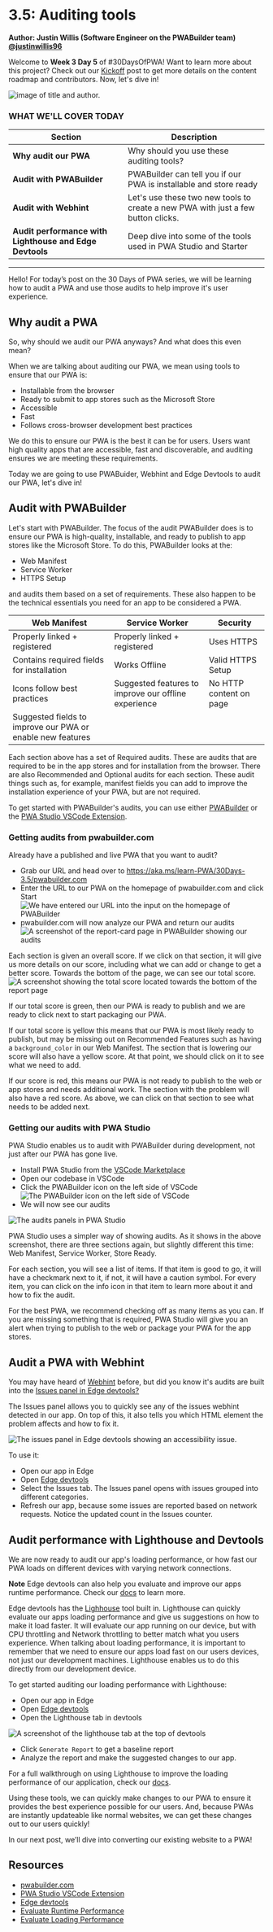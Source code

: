 # 3.5: Auditing tools

**Author: Justin Willis (Software Engineer on the PWABuilder team) [@justinwillis96](https://twitter.com/Justinwillis96)**

Welcome to **Week 3 Day 5** of #30DaysOfPWA! Want to learn more about this project? Check out our [Kickoff](../index.md) post to get more details on the content roadmap and contributors. Now, let's dive in!

![image of title and author.](_media/day-05.jpg)

### WHAT WE'LL COVER TODAY

| Section                                                 | Description                                                                      |
| ------------------------------------------------------- | -------------------------------------------------------------------------------- |
| **Why audit our PWA**                                   | Why should you use these auditing tools?                                         |
| **Audit with PWABuilder**                               | PWABuilder can tell you if our PWA is installable and store ready                |
| **Audit with Webhint**                                  | Let's use these two new tools to create a new PWA with just a few button clicks. |
| **Audit performance with Lighthouse and Edge Devtools** | Deep dive into some of the tools used in PWA Studio and Starter                  |

---

Hello! For today’s post on the 30 Days of PWA series, we will be learning how to audit a PWA and use those audits to help improve it's user experience.

## Why audit a PWA

So, why should we audit our PWA anyways? And what does this even mean?

When we are talking about auditing our PWA, we mean using tools to ensure that our PWA is:

-   Installable from the browser
-   Ready to submit to app stores such as the Microsoft Store
-   Accessible
-   Fast
-   Follows cross-browser development best practices

We do this to ensure our PWA is the best it can be for users. Users want high quality apps that are accessible, fast and discoverable, and auditing ensures we are meeting these requirements.

Today we are going to use PWABuider, Webhint and Edge Devtools to audit our PWA, let's dive in!

## Audit with PWABuilder

Let's start with PWABuilder. The focus of the audit PWABuilder does is to ensure our PWA is high-quality, installable, and ready to publish to app stores like the Microsoft Store. To do this, PWABuilder looks at the:

-   Web Manifest
-   Service Worker
-   HTTPS Setup

and audits them based on a set of requirements.
These also happen to be the technical essentials you need for an app to be considered a PWA.

| Web Manifest                                               | Service Worker                                       | Security                |
| ---------------------------------------------------------- | ---------------------------------------------------- | ----------------------- |
| Properly linked + registered                               | Properly linked + registered                         | Uses HTTPS              |
| Contains required fields for installation                  | Works Offline                                        | Valid HTTPS Setup       |
| Icons follow best practices                                | Suggested features to improve our offline experience | No HTTP content on page |
| Suggested fields to improve our PWA or enable new features |                                                      |                         |

Each section above has a set of Required audits. These are audits that are required to be in the app stores and for installation from the browser. There are also Recommended and Optional audits for each section. These audit things such as, for example, manifest fields you can add to improve the installation experience of your PWA, but are not required.

To get started with PWABuilder's audits, you can use either [PWABuilder](https://aka.ms/learn-PWA/30Days-3.5/pwabuilder.com) or the [PWA Studio VSCode Extension](https://aka.ms/learn-PWA/30Days-3.5/pwa-studio).

### Getting audits from pwabuilder.com

Already have a published and live PWA that you want to audit?

-   Grab our URL and head over to https://aka.ms/learn-PWA/30Days-3.5/pwabuilder.com
-   Enter the URL to our PWA on the homepage of pwabuilder.com and click Start
    ![We have entered our URL into the input on the homepage of PWABuilder](_media/05/enter-url.png)
-   pwabuilder.com will now analyze our PWA and return our audits
    ![A screenshot of the report-card page in PWABuilder showing our audits](_media/05/report-card.jpeg)

Each section is given an overall score. If we click on that section, it will give us more details on our score, including what we can add or change to get a better score. Towards the bottom of the page, we can see our total score.
![A screenshot showing the total score located towards the bottom of the report page](_media/05/total-score.png)

If our total score is green, then our PWA is ready to publish and we are ready to click next to start packaging our PWA.

If our total score is yellow this means that our PWA is most likely ready to publish, but may be missing out on Recommended Features such as having a `background_color` in our Web Manifest. The section that is lowering our score will also have a yellow score. At that point, we should click on it to see what we need to add.

If our score is red, this means our PWA is not ready to publish to the web or app stores and needs additional work. The section with the problem will also have a red score. As above, we can click on that section to see what needs to be added next.

### Getting our audits with PWA Studio

PWA Studio enables us to audit with PWABuilder during development, not just after our PWA has gone live.

-   Install PWA Studio from the [VSCode Marketplace](https://aka.ms/learn-PWA/30Days-3.5/pwa-studio)
-   Open our codebase in VSCode
-   Click the PWABuilder icon on the left side of VSCode
    ![The PWABuilder icon on the left side of VSCode](_media/05/icon-on-left.png)
-   We will now see our audits

![The audits panels in PWA Studio](_media/05/pwa-studio.png)

PWA Studio uses a simpler way of showing audits. As it shows in the above screenshot, there are three sections again, but slightly different this time: Web Manifest, Service Worker, Store Ready.

For each section, you will see a list of items. If that item is good to go, it will have a checkmark next to it, if not, it will have a caution symbol. For every item, you can click on the info icon in that item to learn more about it and how to fix the audit.

For the best PWA, we recommend checking off as many items as you can. If you are missing something that is required, PWA Studio will give you an alert when trying to publish to the web or package your PWA for the app stores.

## Audit a PWA with Webhint

You may have heard of [Webhint](https://aka.ms/learn-PWA/30Days-3.5/webhint.io) before, but did you know it's audits are built into the [Issues panel in Edge devtools?](https://aka.ms/learn-PWA/30Days-3.5/docs.microsoft.com/en-us/microsoft-edge/devtools-guide-chromium/issues)

The Issues panel allows you to quickly see any of the issues webhint detected in our app. On top of this, it also tells you which HTML element the problem affects and how to fix it.

![The issues panel in Edge devtools showing an accessibility issue](_media/05/webhint.png).

To use it:

-   Open our app in Edge
-   Open [Edge devtools](https://aka.ms/learn-PWA/30Days-3.5/docs.microsoft.com/en-us/microsoft-edge/devtools-guide-chromium)
-   Select the Issues tab. The Issues panel opens with issues grouped into different categories.
-   Refresh our app, because some issues are reported based on network requests. Notice the updated count in the Issues counter.

## Audit performance with Lighthouse and Devtools

We are now ready to audit our app's loading performance, or how fast our PWA loads on different devices with varying network connections.

**Note** Edge devtools can also help you evaluate and improve our apps runtime performance. Check our [docs](https://aka.ms/learn-PWA/30Days-3.5/docs.microsoft.com/en-us/microsoft-edge/devtools-guide-chromium/evaluate-performance) to learn more.

Edge devtools has the [Lighhouse](https://aka.ms/learn-PWA/30Days-3.5/docs.microsoft.com/en-us/microsoft-edge/devtools-guide-chromium/speed/get-started) tool built in. Lighthouse can quickly evaluate our apps loading performance and give us suggestions on how to make it load faster. It will evaluate our app running on our device, but with CPU throttling and Network throttling to better match what you users experience. When talking about loading performance, it is important to remember that we need to ensure our apps load fast on our users devices, not just our development machines. Lighthouse enables us to do this directly from our development device.

To get started auditing our loading performance with Lighthouse:

-   Open our app in Edge
-   Open [Edge devtools](https://aka.ms/learn-PWA/30Days-3.5/docs.microsoft.com/en-us/microsoft-edge/devtools-guide-chromium)
-   Open the Lighthouse tab in devtools

![A screenshot of the lighthouse tab at the top of devtools](_media/05/lighthouse.png)

-   Click `Generate Report` to get a baseline report
-   Analyze the report and make the suggested changes to our app.

For a full walkthrough on using Lighthouse to improve the loading performance of our application, check our [docs](https://aka.ms/learn-PWA/30Days-3.5/docs.microsoft.com/en-us/microsoft-edge/devtools-guide-chromium/speed/get-started).

Using these tools, we can quickly make changes to our PWA to ensure it provides the best experience possible for our users. And, because PWAs are instantly updateable like normal websites, we can get these changes out to our users quickly!

In our next post, we’ll dive into converting our existing website to a PWA!

## Resources

-   [pwabuilder.com](https://aka.ms/learn-PWA/30Days-3.5/pwabuilder.com)
-   [PWA Studio VSCode Extension](https://aka.ms/learn-PWA/30Days-3.5/pwa-studio)
-   [Edge devtools](https://aka.ms/learn-PWA/30Days-3.5/docs.microsoft.com/en-us/microsoft-edge/devtools-guide-chromium)
-   [Evaluate Runtime Performance](https://aka.ms/learn-PWA/30Days-3.5/docs.microsoft.com/en-us/microsoft-edge/devtools-guide-chromium/evaluate-performance)
-   [Evaluate Loading Performance](https://aka.ms/learn-PWA/30Days-3.5/docs.microsoft.com/en-us/microsoft-edge/devtools-guide-chromium/speed/get-started)
